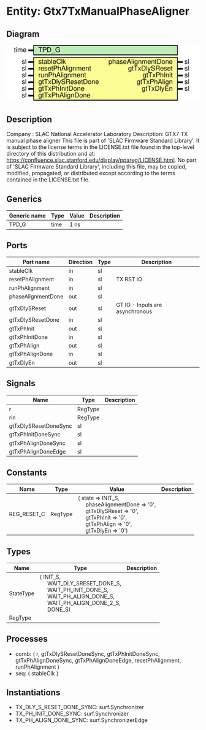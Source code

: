 # Entity: Gtx7TxManualPhaseAligner

## Diagram

![Diagram](Gtx7TxManualPhaseAligner.svg "Diagram")
## Description

Company    : SLAC National Accelerator Laboratory
Description: GTX7 TX manual phase aligner
This file is part of 'SLAC Firmware Standard Library'.
It is subject to the license terms in the LICENSE.txt file found in the
top-level directory of this distribution and at:
   https://confluence.slac.stanford.edu/display/ppareg/LICENSE.html.
No part of 'SLAC Firmware Standard Library', including this file,
may be copied, modified, propagated, or distributed except according to
the terms contained in the LICENSE.txt file.
## Generics

| Generic name | Type | Value | Description |
| ------------ | ---- | ----- | ----------- |
| TPD_G        | time | 1 ns  |             |
## Ports

| Port name          | Direction | Type | Description                     |
| ------------------ | --------- | ---- | ------------------------------- |
| stableClk          | in        | sl   |                                 |
| resetPhAlignment   | in        | sl   | TX RST IO                       |
| runPhAlignment     | in        | sl   |                                 |
| phaseAlignmentDone | out       | sl   |                                 |
| gtTxDlySReset      | out       | sl   | GT IO - Inputs are asynchronous |
| gtTxDlySResetDone  | in        | sl   |                                 |
| gtTxPhInit         | out       | sl   |                                 |
| gtTxPhInitDone     | in        | sl   |                                 |
| gtTxPhAlign        | out       | sl   |                                 |
| gtTxPhAlignDone    | in        | sl   |                                 |
| gtTxDlyEn          | out       | sl   |                                 |
## Signals

| Name                  | Type    | Description |
| --------------------- | ------- | ----------- |
| r                     | RegType |             |
|  rin                  | RegType |             |
| gtTxDlySResetDoneSync | sl      |             |
| gtTxPhInitDoneSync    | sl      |             |
| gtTxPhAlignDoneSync   | sl      |             |
| gtTxPhAlignDoneEdge   | sl      |             |
## Constants

| Name        | Type    | Value                                                                                                                                                                                                                                                                                                                                                                                           | Description |
| ----------- | ------- | ----------------------------------------------------------------------------------------------------------------------------------------------------------------------------------------------------------------------------------------------------------------------------------------------------------------------------------------------------------------------------------------------- | ----------- |
| REG_RESET_C | RegType |  (       state              => INIT_S,<br><span style="padding-left:20px">       phaseAlignmentDone => '0',<br><span style="padding-left:20px">       gtTxDlySReset      => '0',<br><span style="padding-left:20px">       gtTxPhInit         => '0',<br><span style="padding-left:20px">       gtTxPhAlign        => '0',<br><span style="padding-left:20px">       gtTxDlyEn          => '0') |             |
## Types

| Name      | Type                                                                                                                                                                                                                                                                                              | Description |
| --------- | ------------------------------------------------------------------------------------------------------------------------------------------------------------------------------------------------------------------------------------------------------------------------------------------------- | ----------- |
| StateType | ( INIT_S,<br><span style="padding-left:20px"> WAIT_DLY_SRESET_DONE_S,<br><span style="padding-left:20px"> WAIT_PH_INIT_DONE_S,<br><span style="padding-left:20px"> WAIT_PH_ALIGN_DONE_S,<br><span style="padding-left:20px"> WAIT_PH_ALIGN_DONE_2_S,<br><span style="padding-left:20px"> DONE_S)  |             |
| RegType   |                                                                                                                                                                                                                                                                                                   |             |
## Processes
- comb: ( r, gtTxDlySResetDoneSync, gtTxPhInitDoneSync, gtTxPhAlignDoneSync, gtTxPhAlignDoneEdge,
                   resetPhAlignment, runPhAlignment )
- seq: ( stableClk )
## Instantiations

- TX_DLY_S_RESET_DONE_SYNC: surf.Synchronizer
- TX_PH_INIT_DONE_SYNC: surf.Synchronizer
- TX_PH_ALIGN_DONE_SYNC: surf.SynchronizerEdge
